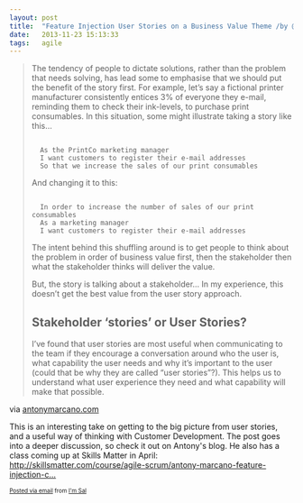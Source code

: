 ```yaml
---
layout: post
title:  "Feature Injection User Stories on a Business Value Theme /by @antonymarcano"
date:   2013-11-23 15:13:33
tags:   agile
---
```


<div class='posterous_autopost'><div class="posterous_bookmarklet_entry"> <blockquote class="posterous_long_quote"><p>The tendency of people to dictate solutions, rather than the problem that needs solving, has lead some to emphasise that we should put the benefit of the story first. For example, let’s say a fictional printer manufacturer consistently entices 3% of everyone they e-mail, reminding them to check their ink-levels, to purchase print consumables. In this situation, some might illustrate taking a story like this…</p>  <p><code><br />  As the PrintCo marketing manager<br />  I want customers to register their e-mail addresses<br />  So that we increase the sales of our print consumables</code></p>  <p>And changing it to this:</p>  <p><code><br />  In order to increase the number of sales of our print consumables<br />  As a marketing manager<br />  I want customers to register their e-mail addresses</code></p>  <p>The intent behind this shuffling around is to get people to think about the problem in order of business value first, then the stakeholder then what the stakeholder thinks will deliver the value. </p>  <p>But, the story is talking about a stakeholder… In my experience, this doesn’t get the best value from the user story approach.</p>  <h2>Stakeholder ‘stories’ or User Stories?</h2>  <p>I’ve found that user stories are most useful when communicating to the team if they encourage a conversation around who the user is, what capability the user needs and why it’s important to the user (could that be why they are called “user stories”?). This helps us to understand what user experience they need and what capability will make that possible.</p></blockquote>    <div class="posterous_quote_citation">via <a href="http://antonymarcano.com/blog/2011/03/fi_stories/">antonymarcano.com</a></div> <p>This is an interesting take on getting to the big picture from user stories, and a useful way of thinking with Customer Development. The post goes into a deeper discussion, so check it out on Antony's blog. He also has a class coming up at Skills Matter in April: <a href="http://skillsmatter.com/course/agile-scrum/antony-marcano-feature-injection-course/js-1541">http://skillsmatter.com/course/agile-scrum/antony-marcano-feature-injection-c...</a></p></div>      <p style="font-size: 10px;">      <a href="http://posterous.com">Posted via email</a>       from <a href="http://saintsal.posterous.com/feature-injection-user-stories-on-a-business">I'm Sal</a>      </p>      </div>
